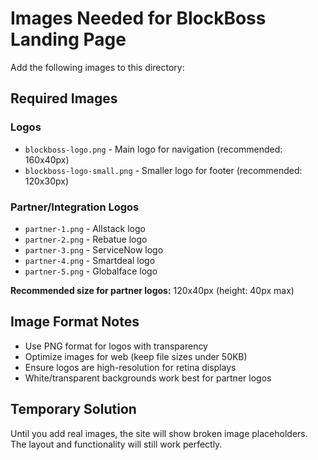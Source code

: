 # Images Needed for BlockBoss Landing Page

Add the following images to this directory:

## Required Images

### Logos
- `blockboss-logo.png` - Main logo for navigation (recommended: 160x40px)
- `blockboss-logo-small.png` - Smaller logo for footer (recommended: 120x30px)

### Partner/Integration Logos
- `partner-1.png` - Allstack logo
- `partner-2.png` - Rebatue logo  
- `partner-3.png` - ServiceNow logo
- `partner-4.png` - Smartdeal logo
- `partner-5.png` - Globalface logo

**Recommended size for partner logos:** 120x40px (height: 40px max)

## Image Format Notes

- Use PNG format for logos with transparency
- Optimize images for web (keep file sizes under 50KB)
- Ensure logos are high-resolution for retina displays
- White/transparent backgrounds work best for partner logos

## Temporary Solution

Until you add real images, the site will show broken image placeholders. The layout and functionality will still work perfectly. 